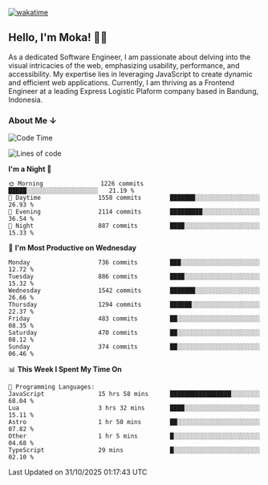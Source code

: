 [![wakatime](https://wakatime.com/badge/user/af9abd23-dba3-4dbe-973c-b045a9417a55.svg?style=social)](https://wakatime.com/@af9abd23-dba3-4dbe-973c-b045a9417a55)
## Hello, I'm Moka! 👋🏼


As a dedicated Software Engineer, I am passionate about delving into the visual intricacies of the web, emphasizing usability, performance, and accessibility. My expertise lies in leveraging JavaScript to create dynamic and efficient web applications. Currently, I am thriving as a Frontend Engineer at a leading Express Logistic Plaform company based in Bandung, Indonesia.

### About Me ↓

<!--START_SECTION:waka-->
![Code Time](http://img.shields.io/badge/Code%20Time-12%2C718%20hrs%2055%20mins-blue)

![Lines of code](https://img.shields.io/badge/From%20Hello%20World%20I%27ve%20Written-12.2%20million%20lines%20of%20code-blue)

**I'm a Night 🦉** 

```text
🌞 Morning                1226 commits        █████░░░░░░░░░░░░░░░░░░░░   21.19 % 
🌆 Daytime                1558 commits        ███████░░░░░░░░░░░░░░░░░░   26.93 % 
🌃 Evening                2114 commits        █████████░░░░░░░░░░░░░░░░   36.54 % 
🌙 Night                  887 commits         ████░░░░░░░░░░░░░░░░░░░░░   15.33 % 
```
📅 **I'm Most Productive on Wednesday** 

```text
Monday                   736 commits         ███░░░░░░░░░░░░░░░░░░░░░░   12.72 % 
Tuesday                  886 commits         ████░░░░░░░░░░░░░░░░░░░░░   15.32 % 
Wednesday                1542 commits        ███████░░░░░░░░░░░░░░░░░░   26.66 % 
Thursday                 1294 commits        ██████░░░░░░░░░░░░░░░░░░░   22.37 % 
Friday                   483 commits         ██░░░░░░░░░░░░░░░░░░░░░░░   08.35 % 
Saturday                 470 commits         ██░░░░░░░░░░░░░░░░░░░░░░░   08.12 % 
Sunday                   374 commits         ██░░░░░░░░░░░░░░░░░░░░░░░   06.46 % 
```


📊 **This Week I Spent My Time On** 

```text
💬 Programming Languages: 
JavaScript               15 hrs 58 mins      █████████████████░░░░░░░░   68.04 % 
Lua                      3 hrs 32 mins       ████░░░░░░░░░░░░░░░░░░░░░   15.11 % 
Astro                    1 hr 50 mins        ██░░░░░░░░░░░░░░░░░░░░░░░   07.82 % 
Other                    1 hr 5 mins         █░░░░░░░░░░░░░░░░░░░░░░░░   04.68 % 
TypeScript               29 mins             █░░░░░░░░░░░░░░░░░░░░░░░░   02.10 % 
```


 Last Updated on 31/10/2025 01:17:43 UTC
<!--END_SECTION:waka-->
